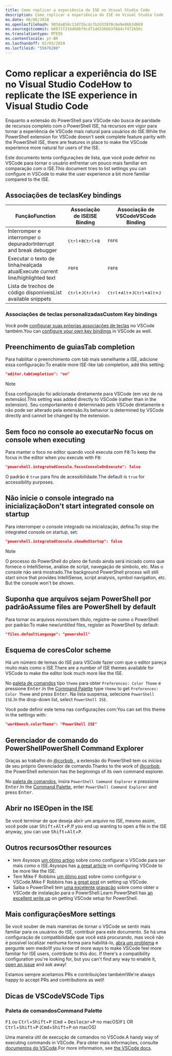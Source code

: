 ```yaml
---
title: Como replicar a experiência do ISE no Visual Studio Code
description: Como replicar a experiência do ISE no Visual Studio Code
ms.date: 08/06/2018
ms.openlocfilehash: 983da850c13d72bcdc7b2d33970c6e9e06b3d869
ms.sourcegitcommit: b6871f21bd666f9cd71dd336bb3f844cf472b56c
ms.translationtype: MTE95
ms.contentlocale: pt-BR
ms.lasthandoff: 02/03/2019
ms.locfileid: "55676280"
---
```

# <a name="how-to-replicate-the-ise-experience-in-visual-studio-code"></a><span data-ttu-id="fd573-103">Como replicar a experiência do ISE no Visual Studio Code</span><span class="sxs-lookup"><span data-stu-id="fd573-103">How to replicate the ISE experience in Visual Studio Code</span></span>

<span data-ttu-id="fd573-104">Enquanto a extensão do PowerShell para VSCode não busca de paridade de recursos completo com o PowerShell ISE, há recursos em vigor para tornar a experiência de VSCode mais natural para usuários do ISE.</span><span class="sxs-lookup"><span data-stu-id="fd573-104">While the PowerShell extension for VSCode doesn't seek complete feature parity with the PowerShell ISE, there are features in place to make the VSCode experience more natural for users of the ISE.</span></span>

<span data-ttu-id="fd573-105">Este documento tenta configurações de lista, que você pode definir no VSCode para tornar o usuário enfrentar um pouco mais familiar em comparação com o ISE.</span><span class="sxs-lookup"><span data-stu-id="fd573-105">This document tries to list settings you can configure in VSCode to make the user experience a bit more familiar compared to the ISE.</span></span>

## <a name="key-bindings"></a><span data-ttu-id="fd573-106">Associações de teclas</span><span class="sxs-lookup"><span data-stu-id="fd573-106">Key bindings</span></span>

| <span data-ttu-id="fd573-107">Função</span><span class="sxs-lookup"><span data-stu-id="fd573-107">Function</span></span>                              | <span data-ttu-id="fd573-108">Associação de ISE</span><span class="sxs-lookup"><span data-stu-id="fd573-108">ISE Binding</span></span>                  | <span data-ttu-id="fd573-109">Associação de VSCode</span><span class="sxs-lookup"><span data-stu-id="fd573-109">VSCode Binding</span></span>                              |
| ----------------                      | -----------                  | --------------                              |
| <span data-ttu-id="fd573-110">Interromper e interromper o depurador</span><span class="sxs-lookup"><span data-stu-id="fd573-110">Interrupt and break debugger</span></span>          | <span data-ttu-id="fd573-111"><kbd>Ctrl</kbd>+<kbd>B</kbd></span><span class="sxs-lookup"><span data-stu-id="fd573-111"><kbd>Ctrl</kbd>+<kbd>B</kbd></span></span> | <span data-ttu-id="fd573-112"><kbd>F6</kbd></span><span class="sxs-lookup"><span data-stu-id="fd573-112"><kbd>F6</kbd></span></span>                               |
| <span data-ttu-id="fd573-113">Executar o texto de linha/realçada atual</span><span class="sxs-lookup"><span data-stu-id="fd573-113">Execute current line/highlighted text</span></span> | <span data-ttu-id="fd573-114"><kbd>F8</kbd></span><span class="sxs-lookup"><span data-stu-id="fd573-114"><kbd>F8</kbd></span></span>                | <span data-ttu-id="fd573-115"><kbd>F8</kbd></span><span class="sxs-lookup"><span data-stu-id="fd573-115"><kbd>F8</kbd></span></span>                               |
| <span data-ttu-id="fd573-116">Lista de trechos de código disponíveis</span><span class="sxs-lookup"><span data-stu-id="fd573-116">List available snippets</span></span>               | <span data-ttu-id="fd573-117"><kbd>Ctrl</kbd>+<kbd>J</kbd></span><span class="sxs-lookup"><span data-stu-id="fd573-117"><kbd>Ctrl</kbd>+<kbd>J</kbd></span></span> | <span data-ttu-id="fd573-118"><kbd>Ctrl</kbd>+<kbd>Alt</kbd>+<kbd>J</kbd></span><span class="sxs-lookup"><span data-stu-id="fd573-118"><kbd>Ctrl</kbd>+<kbd>Alt</kbd>+<kbd>J</kbd></span></span> |

### <a name="custom-key-bindings"></a><span data-ttu-id="fd573-119">Associações de teclas personalizadas</span><span class="sxs-lookup"><span data-stu-id="fd573-119">Custom Key bindings</span></span>

<span data-ttu-id="fd573-120">Você pode [configurar suas próprias associações de teclas](https://code.visualstudio.com/docs/getstarted/keybindings#_custom-keybindings-for-refactorings) no VSCode também.</span><span class="sxs-lookup"><span data-stu-id="fd573-120">You can [configure your own key bindings](https://code.visualstudio.com/docs/getstarted/keybindings#_custom-keybindings-for-refactorings) in VSCode as well.</span></span>

## <a name="tab-completion"></a><span data-ttu-id="fd573-121">Preenchimento de guias</span><span class="sxs-lookup"><span data-stu-id="fd573-121">Tab completion</span></span>

<span data-ttu-id="fd573-122">Para habilitar o preenchimento com tab mais semelhante a ISE, adicione essa configuração:</span><span class="sxs-lookup"><span data-stu-id="fd573-122">To enable more ISE-like tab completion, add this setting:</span></span>

```json
"editor.tabCompletion": "on"
```

> [!NOTE]
> <span data-ttu-id="fd573-123">Essa configuração foi adicionada diretamente para VSCode (em vez de na extensão).</span><span class="sxs-lookup"><span data-stu-id="fd573-123">This setting was added directly to VSCode (rather than in the extension).</span></span> <span data-ttu-id="fd573-124">Seu comportamento é determinado pelo VSCode diretamente e não pode ser alterado pela extensão.</span><span class="sxs-lookup"><span data-stu-id="fd573-124">Its behavior is determined by VSCode directly and cannot be changed by the extension.</span></span>

## <a name="no-focus-on-console-when-executing"></a><span data-ttu-id="fd573-125">Sem foco no console ao executar</span><span class="sxs-lookup"><span data-stu-id="fd573-125">No focus on console when executing</span></span>

<span data-ttu-id="fd573-126">Para manter o foco no editor quando você executa com <kbd>F8</kbd>:</span><span class="sxs-lookup"><span data-stu-id="fd573-126">To keep the focus in the editor when you execute with <kbd>F8</kbd>:</span></span>

```json
"powershell.integratedConsole.focusConsoleOnExecute": false
```

<span data-ttu-id="fd573-127">O padrão é `true` para fins de acessibilidade.</span><span class="sxs-lookup"><span data-stu-id="fd573-127">The default is `true` for accessibility purposes.</span></span>

## <a name="dont-start-integrated-console-on-startup"></a><span data-ttu-id="fd573-128">Não inicie o console integrado na inicialização</span><span class="sxs-lookup"><span data-stu-id="fd573-128">Don't start integrated console on startup</span></span>

<span data-ttu-id="fd573-129">Para interromper o console integrado na inicialização, defina:</span><span class="sxs-lookup"><span data-stu-id="fd573-129">To stop the integrated console on startup, set:</span></span>

```json
"powershell.integratedConsole.showOnStartup": false
```

> [!NOTE]
> <span data-ttu-id="fd573-130">O processo do PowerShell do plano de fundo ainda será iniciado como que fornece o IntelliSense, análise de script, navegação de símbolo, etc. Mas o console não será mostrado.</span><span class="sxs-lookup"><span data-stu-id="fd573-130">The background PowerShell process will still start since that provides IntelliSense, script analysis, symbol navigation, etc. But the console won't be shown.</span></span>

## <a name="assume-files-are-powershell-by-default"></a><span data-ttu-id="fd573-131">Suponha que arquivos sejam PowerShell por padrão</span><span class="sxs-lookup"><span data-stu-id="fd573-131">Assume files are PowerShell by default</span></span>

<span data-ttu-id="fd573-132">Para tornar os arquivos novos/sem título, registre-se como o PowerShell por padrão:</span><span class="sxs-lookup"><span data-stu-id="fd573-132">To make new/untitled files, register as PowerShell by default:</span></span>

```json
"files.defaultLanguage": "powershell"
```

## <a name="color-scheme"></a><span data-ttu-id="fd573-133">Esquema de cores</span><span class="sxs-lookup"><span data-stu-id="fd573-133">Color scheme</span></span>

<span data-ttu-id="fd573-134">Há um número de temas do ISE para VSCode fazer com que o editor pareça muito mais como o ISE.</span><span class="sxs-lookup"><span data-stu-id="fd573-134">There are a number of ISE themes available for VSCode to make the editor look much more like the ISE.</span></span>

<span data-ttu-id="fd573-135">No [paleta de comandos] tipo `theme` para obter `Preferences: Color Theme` e pressione <kbd>Enter</kbd>.</span><span class="sxs-lookup"><span data-stu-id="fd573-135">In the [Command Palette] type `theme` to get `Preferences: Color Theme` and press <kbd>Enter</kbd>.</span></span>
<span data-ttu-id="fd573-136">Na lista suspensa, selecione `PowerShell ISE`.</span><span class="sxs-lookup"><span data-stu-id="fd573-136">In the drop-down list, select `PowerShell ISE`.</span></span>

<span data-ttu-id="fd573-137">Você pode definir este tema nas configurações com:</span><span class="sxs-lookup"><span data-stu-id="fd573-137">You can set this theme in the settings with:</span></span>

```json
"workbench.colorTheme": "PowerShell ISE"
```

## <a name="powershell-command-explorer"></a><span data-ttu-id="fd573-138">Gerenciador de comando do PowerShell</span><span class="sxs-lookup"><span data-stu-id="fd573-138">PowerShell Command Explorer</span></span>

<span data-ttu-id="fd573-139">Graças ao trabalho do [ @corbob ](https://github.com/corbob), a extensão do PowerShell tem os inícios de seu próprio Gerenciador de comando.</span><span class="sxs-lookup"><span data-stu-id="fd573-139">Thanks to the work of [@corbob](https://github.com/corbob), the PowerShell extension has the beginnings of its own command explorer.</span></span>

<span data-ttu-id="fd573-140">No [paleta de comandos], insira `PowerShell Command Explorer` e pressione <kbd>Enter</kbd>.</span><span class="sxs-lookup"><span data-stu-id="fd573-140">In the [Command Palette], enter `PowerShell Command Explorer` and press <kbd>Enter</kbd>.</span></span>

## <a name="open-in-the-ise"></a><span data-ttu-id="fd573-141">Abrir no ISE</span><span class="sxs-lookup"><span data-stu-id="fd573-141">Open in the ISE</span></span>

<span data-ttu-id="fd573-142">Se você terminar de que deseja abrir um arquivo no ISE, mesmo assim, você pode usar <kbd>Shift</kbd>+<kbd>Alt</kbd>+<kbd>P</kbd>.</span><span class="sxs-lookup"><span data-stu-id="fd573-142">If you end up wanting to open a file in the ISE anyway, you can use <kbd>Shift</kbd>+<kbd>Alt</kbd>+<kbd>P</kbd>.</span></span>

## <a name="other-resources"></a><span data-ttu-id="fd573-143">Outros recursos</span><span class="sxs-lookup"><span data-stu-id="fd573-143">Other resources</span></span>

- <span data-ttu-id="fd573-144">tem 4sysops [um ótimo artigo](https://4sysops.com/archives/make-visual-studio-code-look-and-behave-like-powershell-ise/) sobre como configurar o VSCode para ser mais como o ISE.</span><span class="sxs-lookup"><span data-stu-id="fd573-144">4sysops has [a great article](https://4sysops.com/archives/make-visual-studio-code-look-and-behave-like-powershell-ise/) on configuring VSCode to be more like the ISE.</span></span>
- <span data-ttu-id="fd573-145">Tem Mike F Robbins [um ótimo post](https://mikefrobbins.com/2017/08/24/how-to-install-visual-studio-code-and-configure-it-as-a-replacement-for-the-powershell-ise/) sobre como configurar o VSCode.</span><span class="sxs-lookup"><span data-stu-id="fd573-145">Mike F Robbins has [a great post](https://mikefrobbins.com/2017/08/24/how-to-install-visual-studio-code-and-configure-it-as-a-replacement-for-the-powershell-ise/) on setting up VSCode.</span></span>
- <span data-ttu-id="fd573-146">Saiba o PowerShell tem [uma excelente gravação](https://www.learnpwsh.com/setup-vs-code-for-powershell/) sobre como obter o VSCode de instalação para o PowerShell.</span><span class="sxs-lookup"><span data-stu-id="fd573-146">Learn PowerShell has [an excellent write up](https://www.learnpwsh.com/setup-vs-code-for-powershell/) on getting VSCode setup for PowerShell.</span></span>

## <a name="more-settings"></a><span data-ttu-id="fd573-147">Mais configurações</span><span class="sxs-lookup"><span data-stu-id="fd573-147">More settings</span></span>

<span data-ttu-id="fd573-148">Se você souber de mais maneiras de tornar o VSCode se sentir mais familiar para os usuários do ISE, contribuir para este documento. Se há uma configuração de compatibilidade que você está procurando, mas você não é possível localizar nenhuma forma para habilitá-lo, [abra um problema](https://github.com/PowerShell/vscode-powershell/issues/new/choose) e pergunte sem medo!</span><span class="sxs-lookup"><span data-stu-id="fd573-148">If you know of more ways to make VSCode feel more familiar for ISE users, contribute to this doc. If there's a compatibility configuration you're looking for, but you can't find any way to enable it, [open an issue](https://github.com/PowerShell/vscode-powershell/issues/new/choose) and ask away!</span></span>

<span data-ttu-id="fd573-149">Estamos sempre aceitamos PRs e contribuições também!</span><span class="sxs-lookup"><span data-stu-id="fd573-149">We're always happy to accept PRs and contributions as well!</span></span>

## <a name="vscode-tips"></a><span data-ttu-id="fd573-150">Dicas de VSCode</span><span class="sxs-lookup"><span data-stu-id="fd573-150">VSCode Tips</span></span>

### <a name="command-palette"></a><span data-ttu-id="fd573-151">Paleta de comandos</span><span class="sxs-lookup"><span data-stu-id="fd573-151">Command Palette</span></span>

<span data-ttu-id="fd573-152"><kbd>F1</kbd> ou <kbd>Ctrl</kbd>+<kbd>Shift</kbd>+<kbd>P</kbd> (<kbd>Cmd</kbd> + <kbd> Deslocar</kbd>+<kbd>P</kbd> no macOS)</span><span class="sxs-lookup"><span data-stu-id="fd573-152"><kbd>F1</kbd> OR <kbd>Ctrl</kbd>+<kbd>Shift</kbd>+<kbd>P</kbd> (<kbd>Cmd</kbd>+<kbd>Shift</kbd>+<kbd>P</kbd> on macOS)</span></span>

<span data-ttu-id="fd573-153">Uma maneira útil de execução de comandos no VSCode.</span><span class="sxs-lookup"><span data-stu-id="fd573-153">A handy way of executing commands in VSCode.</span></span>
<span data-ttu-id="fd573-154">Para obter mais informações, consulte [documentos do VSCode](https://code.visualstudio.com/docs/getstarted/userinterface#_command-palette).</span><span class="sxs-lookup"><span data-stu-id="fd573-154">For more information, see [the VSCode docs](https://code.visualstudio.com/docs/getstarted/userinterface#_command-palette).</span></span>

[Paleta de comandos]: #command-palette
[Command Palette]: #command-palette
